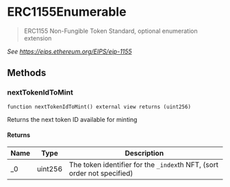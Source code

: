 # ERC1155Enumerable



> ERC1155 Non-Fungible Token Standard, optional enumeration extension



*See https://eips.ethereum.org/EIPS/eip-1155*

## Methods

### nextTokenIdToMint

```solidity
function nextTokenIdToMint() external view returns (uint256)
```

Returns the next token ID available for minting




#### Returns

| Name | Type | Description |
|---|---|---|
| _0 | uint256 | The token identifier for the `_index`th NFT,  (sort order not specified)




